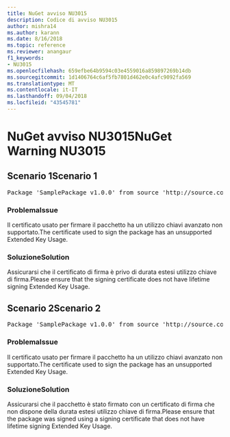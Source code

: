 ```yaml
---
title: NuGet avviso NU3015
description: Codice di avviso NU3015
author: mishra14
ms.author: karann
ms.date: 8/16/2018
ms.topic: reference
ms.reviewer: anangaur
f1_keywords:
- NU3015
ms.openlocfilehash: 659efbe64b9594c03e4559016a859897269b14db
ms.sourcegitcommit: 1d1406764c6af5fb7801d462e0c4afc9092fa569
ms.translationtype: MT
ms.contentlocale: it-IT
ms.lasthandoff: 09/04/2018
ms.locfileid: "43545781"
---
```

# <a name="nuget-warning-nu3015"></a><span data-ttu-id="d328e-103">NuGet avviso NU3015</span><span class="sxs-lookup"><span data-stu-id="d328e-103">NuGet Warning NU3015</span></span>

## <a name="scenario-1"></a><span data-ttu-id="d328e-104">Scenario 1</span><span class="sxs-lookup"><span data-stu-id="d328e-104">Scenario 1</span></span>

<pre>Package 'SamplePackage v1.0.0' from source 'http://source.com/index.json': The lifetime signing EKU in the primary signature's certificate is not supported.</pre>

### <a name="issue"></a><span data-ttu-id="d328e-105">Problema</span><span class="sxs-lookup"><span data-stu-id="d328e-105">Issue</span></span>

<span data-ttu-id="d328e-106">Il certificato usato per firmare il pacchetto ha un utilizzo chiavi avanzato non supportato.</span><span class="sxs-lookup"><span data-stu-id="d328e-106">The certificate used to sign the package has an unsupported Extended Key Usage.</span></span>


### <a name="solution"></a><span data-ttu-id="d328e-107">Soluzione</span><span class="sxs-lookup"><span data-stu-id="d328e-107">Solution</span></span>

<span data-ttu-id="d328e-108">Assicurarsi che il certificato di firma è privo di durata estesi utilizzo chiave di firma.</span><span class="sxs-lookup"><span data-stu-id="d328e-108">Please ensure that the signing certificate does not have lifetime signing Extended Key Usage.</span></span>



## <a name="scenario-2"></a><span data-ttu-id="d328e-109">Scenario 2</span><span class="sxs-lookup"><span data-stu-id="d328e-109">Scenario 2</span></span>

<pre>Package 'SamplePackage v1.0.0' from source 'http://source.com/index.json': The lifetime signing EKU in the signing certificate is not supported.</pre>

### <a name="issue"></a><span data-ttu-id="d328e-110">Problema</span><span class="sxs-lookup"><span data-stu-id="d328e-110">Issue</span></span>

<span data-ttu-id="d328e-111">Il certificato usato per firmare il pacchetto ha un utilizzo chiavi avanzato non supportato.</span><span class="sxs-lookup"><span data-stu-id="d328e-111">The certificate used to sign the package has an unsupported Extended Key Usage.</span></span>


### <a name="solution"></a><span data-ttu-id="d328e-112">Soluzione</span><span class="sxs-lookup"><span data-stu-id="d328e-112">Solution</span></span>

<span data-ttu-id="d328e-113">Assicurarsi che il pacchetto è stato firmato con un certificato di firma che non dispone della durata estesi utilizzo chiave di firma.</span><span class="sxs-lookup"><span data-stu-id="d328e-113">Please ensure that the package was signed using a signing certificate that does not have lifetime signing Extended Key Usage.</span></span>


